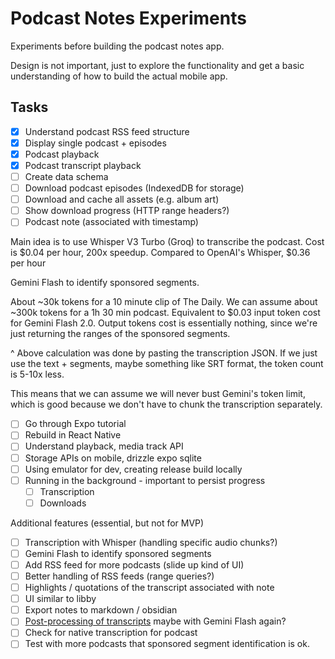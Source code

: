 # Podcast Notes Experiments

Experiments before building the podcast notes app.

Design is not important, just to explore the functionality and get a basic
understanding of how to build the actual mobile app.

## Tasks

- [x] Understand podcast RSS feed structure
- [x] Display single podcast + episodes
- [x] Podcast playback
- [x] Podcast transcript playback
- [ ] Create data schema
- [ ] Download podcast episodes (IndexedDB for storage)
- [ ] Download and cache all assets (e.g. album art)
- [ ] Show download progress (HTTP range headers?)
- [ ] Podcast note (associated with timestamp)

Main idea is to use Whisper V3 Turbo (Groq) to transcribe the podcast.
Cost is $0.04 per hour, 200x speedup.
Compared to OpenAI's Whisper, $0.36 per hour

Gemini Flash to identify sponsored segments.

About ~30k tokens for a 10 minute clip of The Daily.
We can assume about ~300k tokens for a 1h 30 min podcast.
Equivalent to $0.03 input token cost for Gemini Flash 2.0.
Output tokens cost is essentially nothing, since we're just returning the
ranges of the sponsored segments.

^ Above calculation was done by pasting the transcription JSON.
If we just use the text + segments, maybe something like SRT format, the token count is 5-10x less.

This means that we can assume we will never bust Gemini's token limit,
which is good because we don't have to chunk the transcription separately.

- [ ] Go through Expo tutorial
- [ ] Rebuild in React Native
- [ ] Understand playback, media track API
- [ ] Storage APIs on mobile, drizzle expo sqlite
- [ ] Using emulator for dev, creating release build locally
- [ ] Running in the background - important to persist progress
  - [ ] Transcription
  - [ ] Downloads

Additional features (essential, but not for MVP)

- [ ] Transcription with Whisper (handling specific audio chunks?)
- [ ] Gemini Flash to identify sponsored segments
- [ ] Add RSS feed for more podcasts (slide up kind of UI)
- [ ] Better handling of RSS feeds (range queries?)
- [ ] Highlights / quotations of the transcript associated with note
- [ ] UI similar to libby
- [ ] Export notes to markdown / obsidian
- [ ] [Post-processing of transcripts](https://platform.openai.com/docs/guides/speech-to-text#longer-inputs) maybe with Gemini Flash again?
- [ ] Check for native transcription for podcast
- [ ] Test with more podcasts that sponsored segment identification is ok.